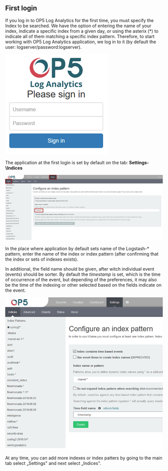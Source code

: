 First login
-----------

If you log in to OP5 Log Analytics for the first time, you must
specify the Index to be searched. We have the option of entering the
name of your index, indicate a specific index from a given day, or
using the asterix (\*) to indicate all of them matching a specific
index pattern. Therefore, to start working with OP5 Log Analytics
application, we log in to it (by default the user:
logserver/password:logserver).

![](./media/media/image3.png)

The application at the first login is set by default on the tab:
**Settings-\Indices**

![](./media/media/image4.png)

In the place where application by default sets name of the Logstash-\*
pattern, enter the name of the index or index pattern (after
confirming that the index or sets of indexes exists).

In additional, the field name should be given, after witch individual
event (events) should be sorter. By default the *timestamp* is set,
which is the time of occurrence of the event, but depending of the
preferences, it may also be the time of the indexing or other selected
based on the fields indicate on the event.

![](./media/media/image5.png)

At any time, you can add more indexes or index patters by going to the
main tab select „Settings" and next select „Indices".
